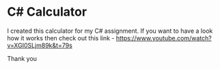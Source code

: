 # C# Calculator

I created this calculator for my C# assignment.
If you want to have a look how it works then check out this link - https://www.youtube.com/watch?v=XGI0SLjm89k&t=79s

Thank you
